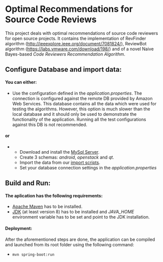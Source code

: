 # Optimal Recommendations for Source Code Reviews
This project deals with optimal recommendations of source code reviewers for open source projects. It contains the implementation of RevFinder algorithm (http://ieeexplore.ieee.org/document/7081824/), ReviewBot algorithm (https://labs.vmware.com/download/198/) and of a novel Naive Bayes-based <i>Code Reviewers Recommendation Algorithm</i>.

## Configure Database and import data:
#### You can either:
* Use the configuration defined in the <i>application.properties</i>. The connection is configured against the remote DB provided by Amazon Web Services. This database contains all the data which were used for testing the algorithms. However, this option is much slower than the local database and it should only be used to demonstrate the functionality of the application. Running all the test configurations against this DB is not recommended.

#### or

* * Download and install the [MySql Server](https://dev.mysql.com/downloads/mysql/).
  * Create 3 schemas: <i>android</i>, <i>openstack</i> and <i>qt</i>.
  * Import the data from our [import scripts](https://github.com/XLipcak/rev-rec/tree/master/data/sql).
  * Set your database connection settings in the <i>application.properties</i> 

## Build and Run:
#### The aplication has the following requirements:
* [Apache Maven](https://maven.apache.org/download.cgi) has to be installed.
* [JDK](http://www.oracle.com/technetwork/java/javase/downloads/jdk8-downloads-2133151.html) (at least version 8) has to be installed and <i>JAVA_HOME</i> environment variable has to be set and point to the JDK installation.
#### Deployment:
After the aforementioned steps are done, the application can be compiled and launched from its root folder using the following command:
* `mvn spring-boot:run`
